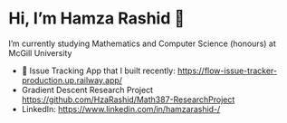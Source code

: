 # Hi, I’m Hamza Rashid 👋
I’m currently studying Mathematics and Computer Science (honours) at McGill University
- 🙂 Issue Tracking App that I built recently: https://flow-issue-tracker-production.up.railway.app/
- Gradient Descent Research Project https://github.com/HzaRashid/Math387-ResearchProject
- LinkedIn: https://www.linkedin.com/in/hamzarashid-/

